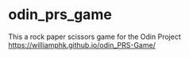 # odin_prs_game
This a rock paper scissors game for the Odin Project
https://williamphk.github.io/odin_PRS-Game/
